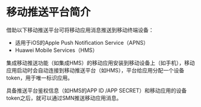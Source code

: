 # 移动推送平台简介<a name="ZH-CN_TOPIC_0133124012"></a>

借助以下移动推送平台可将移动应用消息推送到移动终端设备：

-   适用于iOS的Apple Push Notification Service（APNS）
-   Huawei Mobile Services（HMS）

集成移动推送功能（如集成HMS）的移动应用安装到移动设备上（如手机），移动应用启动时会自动连接到移动推送平台（如HMS），平台给应用分配一个设备token，用于唯一标识应用。

具备推送平台鉴权信息（如HMS的APP ID /APP SECRET）和移动应用的设备token之后，就可以通过SMN推送移动应用消息。

